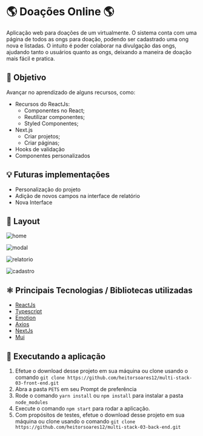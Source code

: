 # 🌎 Doações Online 🌎

Aplicação web para doações de um virtualmente. O sistema conta com uma página de todos as ongs para doação, podendo ser cadastrado uma ong nova e listadas. O intuito é poder colaborar na divulgação das ongs, ajudando tanto o usuários quanto as ongs, deixando a maneira de doação mais fácil e pratica.

## 📖 Objetivo

Avançar no aprendizado de alguns recursos, como:
- Recursos do ReactJs:
    - Componentes no React;
    - Reutilizar componentes;
    - Styled Componentes;
- Next.js
    -  Criar projetos;
    - Criar páginas;
- Hooks de validação
- Componentes personalizados


## 💡 Futuras implementações
- Personalização do projeto 
- Adição de novos campos na interface de relatório
- Nova Interface 

## 📱 Layout

   ![home](https://user-images.githubusercontent.com/83045002/173162745-962bb12a-ecbf-4471-8eb0-538965f59969.png)

   ![modal](https://user-images.githubusercontent.com/83045002/173162784-11e66795-eeb7-4948-b7c5-1d26ae4decfe.png)

   ![relatorio](https://user-images.githubusercontent.com/83045002/173162815-b8cb18df-5b52-44ae-86d7-dbaeee35b5d0.png)

   ![cadastro](https://user-images.githubusercontent.com/83045002/173162837-85e7df7e-2076-4797-902d-45a01d7e83d3.png)

## ⚛ Principais Tecnologias / Bibliotecas utilizadas
- [ReactJs](https://pt-br.reactjs.org/)
- [Typescript](https://www.typescriptlang.org/)
- [Emotion](https://emotion.sh/docs/introduction)
- [Axios](https://axios-http.com/ptbr/docs/intro)
- [NextJs](https://nextjs.org/)
- [Mui](https://mui.com/pt/)

## 🔧 Executando a aplicação
1. Efetue o download desse projeto em sua máquina ou clone usando o comando ``git clone https://github.com/heitorsoares12/multi-stack-03-front-end.git``
2. Abra a pasta ``PETS`` em seu Prompt de preferência
3. Rode o comando ``yarn install`` ou ``npm install`` para instalar a pasta ``node_modules``
4. Execute o comando ``npm start`` para rodar a aplicação.
5. Com propósitos de testes, efetue o download desse projeto em sua máquina ou clone usando o comando ``git clone https://github.com/heitorsoares12/multi-stack-03-back-end.git``

